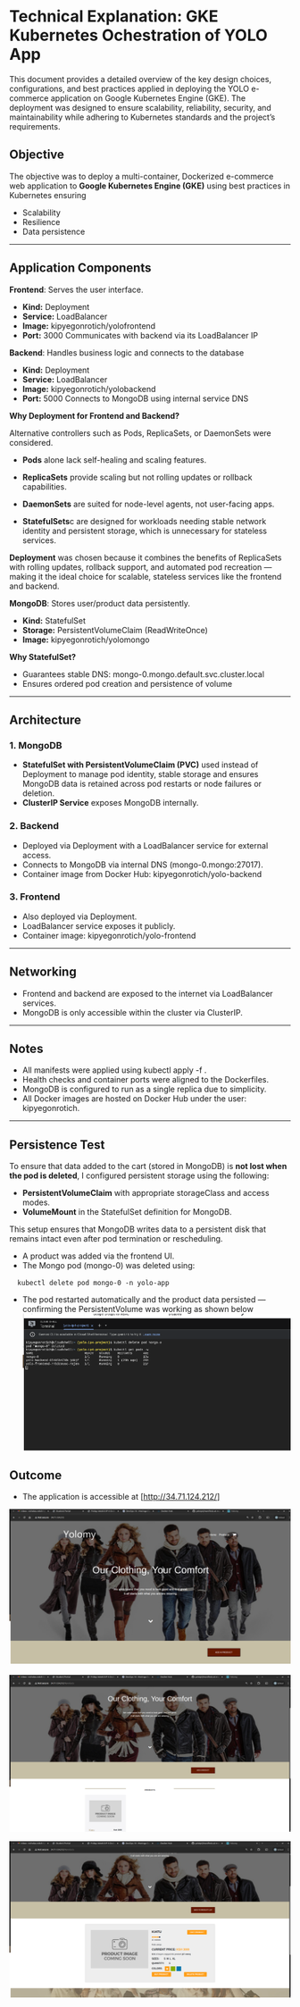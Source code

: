 # Technical Explanation: GKE Kubernetes Ochestration of YOLO App

This document provides a detailed overview of the key design choices, configurations, and best practices applied in deploying the YOLO e-commerce application on Google Kubernetes Engine (GKE). The deployment was designed to ensure scalability, reliability, security, and maintainability while adhering to Kubernetes standards and the project’s requirements.

## Objective

The objective was to deploy a multi-container, Dockerized e-commerce web application to **Google Kubernetes Engine (GKE)** using best practices in Kubernetes ensuring
- Scalability
- Resilience
- Data persistence
---

## Application Components

**Frontend**: Serves the user interface.

- **Kind:** Deployment
- **Service:** LoadBalancer
- **Image:** kipyegonrotich/yolofrontend
- **Port:** 3000 Communicates with backend via its LoadBalancer IP

**Backend**: Handles business logic and connects to the database
- **Kind:** Deployment
- **Service:** LoadBalancer
- **Image:** kipyegonrotich/yolobackend
- **Port:** 5000 Connects to MongoDB using internal service DNS

**Why Deployment for Frontend and Backend?**

Alternative controllers such as Pods, ReplicaSets, or DaemonSets were considered.
- **Pods** alone lack self-healing and scaling features.

- **ReplicaSets** provide scaling but not rolling updates or rollback capabilities.

- **DaemonSets** are suited for node-level agents, not user-facing apps.

- **StatefulSets**c are designed for workloads needing stable network identity and persistent storage, which is unnecessary for stateless services.

**Deployment** was chosen because it combines the benefits of ReplicaSets with rolling updates, rollback support, and automated pod recreation — making it the ideal choice for scalable, stateless services like the frontend and backend.

**MongoDB**: Stores user/product data persistently.
- **Kind:** StatefulSet
- **Storage:** PersistentVolumeClaim (ReadWriteOnce)
- **Image:** kipyegonrotich/yolomongo

**Why StatefulSet?**
  - Guarantees stable DNS: mongo-0.mongo.default.svc.cluster.local
  - Ensures ordered pod creation and persistence of volume
---

## Architecture

### 1. **MongoDB**

- **StatefulSet with PersistentVolumeClaim (PVC)** used instead of Deployment to manage pod identity,  stable storage and  ensures MongoDB data is retained across pod restarts or node failures or deletion.
- **ClusterIP Service** exposes MongoDB internally.

### 2. **Backend**

- Deployed via Deployment with a LoadBalancer service for external access.
- Connects to MongoDB via internal DNS (mongo-0.mongo:27017).
- Container image from Docker Hub: kipyegonrotich/yolo-backend

### 3. **Frontend**

- Also deployed via Deployment.
- LoadBalancer service exposes it publicly.
- Container image: kipyegonrotich/yolo-frontend

---

## Networking

- Frontend and backend are exposed to the internet via LoadBalancer services.
- MongoDB is only accessible within the cluster via ClusterIP.

---

## Notes

- All manifests were applied using kubectl apply -f <filename>.
- Health checks and container ports were aligned to the Dockerfiles.
- MongoDB is configured to run as a single replica due to simplicity.
- All Docker images are hosted on Docker Hub under the user: kipyegonrotich.

---
## Persistence Test
To ensure that data added to the cart (stored in MongoDB) is **not lost when the pod is deleted**, I configured persistent storage using the following:

- **PersistentVolumeClaim** with appropriate storageClass and access modes.
- **VolumeMount** in the StatefulSet definition for MongoDB.

This setup ensures that MongoDB writes data to a persistent disk that remains intact even after pod termination or rescheduling.

- A product was added via the frontend UI.
- The Mongo pod (mongo-0) was deleted using:
  

```
  kubectl delete pod mongo-0 -n yolo-app
```

- The pod restarted automatically and the product data persisted — confirming the PersistentVolume was working as shown below
![alt text](testpersistencysc.png)

## Outcome

- The application is accessible at [http://34.71.124.212/]

![alt text](homepagesc-1.png)

![alt text](addedproductsc-2.png)

![alt text](productsc-1.png)